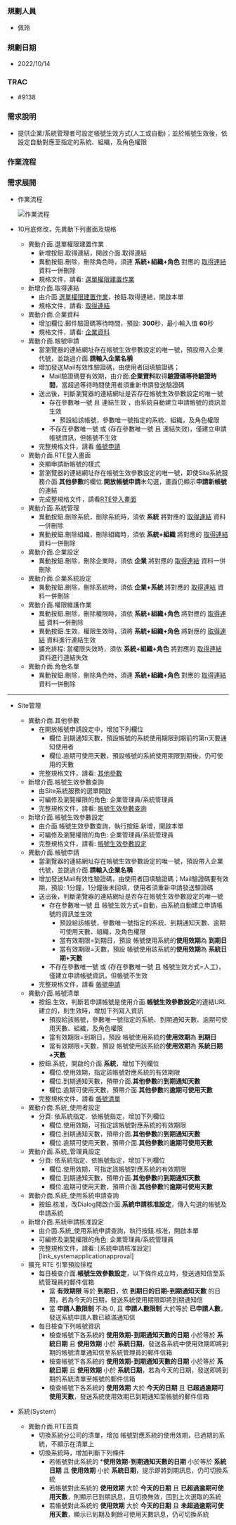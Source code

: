 ### <div id="user">規劃人員</div>
* 佩玲

### <div id="updatedate">規劃日期</div>
* 2022/10/14

### <div id="trac">TRAC</div>
* #9138

### <div id="require">需求說明</div>
* 提供企業/系統管理者可設定帳號生效方式(人工或自動)；並於帳號生效後，依設定自動對應至指定的系統、組織，及角色權限

### <div id="workflow">作業流程</div>

### <div id="requirement">需求展開</div>
* 作業流程

  ![作業流程]

* 10月底修改，先異動下列畫面及規格
  * 異動介面.選單權限建置作業
    * 新增按鈕.取得連結，開啟介面.取得連結
    * 異動按鈕.刪除，刪除角色時，須連 **系統+組織+角色** 對應的 [取得連結][link_getRoleURL] 資料一併刪除
    * 規格文件，請看: [選單權限建置作業][link_RoleOfPeopleSet]
  * 新增介面.取得連結
    * 由介面.[選單權限建置作業][link_RoleOfPeopleSet]，按鈕.取得連結，開啟本單
    * 規格文件，請看: [取得連結][link_getRoleURL]
  * 異動介面.企業資料
    * 增加欄位.郵件驗證碼等待時間，預設: **300**秒，最小輸入值 **60**秒
    * 規格文件，請看: [企業資料][link_enterprisedetail]
  * 異動介面.帳號申請
    * 當瀏覽器的連結網址存在帳號生效參數設定的唯一號，預設帶入企業代號，並跳過介面.**請輸入企業名稱**
    * 增加發送Mail有效性驗證碼，由使用者回填驗證碼；
      * Mail驗證碼要有效期，由介面.**企業資料**取得**驗證碼等待驗證時間**，當超過等待時間使用者須重新申請發送驗證碼
    * 送出後，判斷瀏覽器的連結網址是否存在帳號生效參數設定的唯一號
      * 存在參數唯一號 且 連結生效 ，由系統自動建立申請帳號的資訊並生效
        * 預設給該帳號，參數唯一號指定的系統、組織，及角色權限
      * 不存在參數唯一號 或 (存在參數唯一號 且 連結失效)，僅建立申請帳號資訊，但帳號不生效
    * 完整規格文件，請看 [帳號申請][link_applyaccount]
  * 異動介面.RTE登入畫面
    * 突顯申請新帳號的樣式 
    * 當瀏覽器的連結網址存在帳號生效參數設定的唯一號，即使Site系統服務介面.**其他參數**的欄位.**開放帳號申請**未勾選，畫面仍顯示**申請新帳號**的連結
    * 完成整規格文件，請看[RTE登入畫面][link_login]
  * 異動介面.系統管理
    * 異動按鈕.刪除系統，刪除系統時，須依 **系統** 將對應的 [取得連結][link_getRoleURL] 資料一併刪除
    * 異動按鈕.刪除組織，刪除組織時，須依 **系統+組織** 將對應的 [取得連結][link_getRoleURL] 資料一併刪除
  * 異動介面.企業設定
    * 異動按鈕.刪除，刪除企業時，須依 **企業** 將對應的 [取得連結][link_getRoleURL] 資料一併刪除
  * 異動介面.企業系統設定
    * 異動按鈕.刪除，刪除系統時，須依 **企業+系統** 將對應的 [取得連結][link_getRoleURL] 資料一併刪除
  * 異動介面.權限維護作業
    * 異動按鈕.刪除，刪除權限時，須依 **系統+組織+角色** 將對應的 [取得連結][link_getRoleURL] 資料一併刪除    
    * 異動按鈕.生效，權限生效時，須將 **系統+組織+角色** 將對應的 [取得連結][link_getRoleURL] 資料進行連結生效
    * 擴充排程: 當權限失效時，須依 **系統+組織+角色** 將對應的 [取得連結][link_getRoleURL] 資料進行連結失效  
  * 異動介面.角色名單
    * 異動按鈕.刪除，刪除角色時，須連 **系統+組織+角色** 對應的 [取得連結][link_getRoleURL] 資料一併刪除

___

* Site管理  
  * 異動介面.其他參數
    * 在開放帳號申請設定中，增加下列欄位
      * 欄位.到期通知天數，預設帳號的系統使用期限到期前的第n天要通知使用者
      * 欄位.逾期可使用天數，預設帳號的系統使用期限到期後，仍可使用的天數
    * 完整規格文件，請看: [其他參數][link_parameterothersetting]
  * 新增介面.帳號生效參數查詢
    * 由Site系統服務的選單開啟
    * 可編修及瀏覽權限的角色: 企業管理員/系統管理員
    * 完整規格文件，請看: [帳號生效參數查詢][link_accounteffectparamquery]
  * 新增介面.帳號生效參數設定
    * 由介面.帳號生效參數查詢，執行按鈕.新增，開啟本單
    * 可編修及瀏覽權限的角色: 企業管理員/系統管理員
    * 完整規格文件，請看: [帳號生效參數設定][link_accounteffectparamsetting]      
  * 異動介面.帳號申請
    * 當瀏覽器的連結網址存在帳號生效參數設定的唯一號，預設帶入企業代號，並跳過介面.**請輸入企業名稱**
    * 增加發送Mail有效性驗證碼，由使用者回填驗證碼；Mail驗證碼要有效期，預設: 1分鐘，1分鐘後未回填，使用者須重新申請發送驗證碼
    * 送出後，判斷瀏覽器的連結網址是否存在帳號生效參數設定的唯一號
      * 存在參數唯一號 且 帳號生效方式=自動，由系統自動建立申請帳號的資訊並生效
        * 預設給該帳號，參數唯一號指定的系統、到期通知天數、逾期可使用天數、組織，及角色權限
        * 當有效期限=到期日，預設 帳號使用系統的**使用效期**為 **到期日**
        * 當有效期限=天數，預設 帳號使用該系統的**使用效期**為 **系統日期+天數**
      * 不存在參數唯一號 或 (存在參數唯一號 且 帳號生效方式=人工)，僅建立申請帳號資訊，但帳號不生效
    * 完整規格文件，請看 [帳號申請][link_applyaccount]
  * 異動介面.帳號清單
    * 按鈕.生效，判斷若申請帳號是使用介面.**帳號生效參數設定**的連結URL建立的，則生效時，增加下列寫入資訊
        * 預設給該帳號，參數唯一號指定的系統、到期通知天數、逾期可使用天數、組織，及角色權限
        * 當有效期限=到期日，預設 帳號使用系統的**使用效期**為 **到期日**
        * 當有效期限=天數，預設 帳號使用該系統的**使用效期**為 **系統日期+天數**
    * 按鈕.系統，開啟的介面.**系統**，增加下列欄位
      * 欄位.使用效期，指定該帳號對應系統的有效期限
      * 欄位.到期通知天數，預帶介面.**其他參數**的**到期通知天數**
      * 欄位.逾期可使用天數，預帶介面.**其他參數**的**逾期可使用天數**
    * 完整規格文件，請看 [帳號清單][link_accountindex]
  * 異動介面.系統_使用者設定
    * 分頁: 依系統指定、依帳號指定，增加下列欄位
      * 欄位.使用效期，可指定該帳號對應系統的有效期限
      * 欄位.到期通知天數，預帶介面.**其他參數**的**到期通知天數**
      * 欄位.逾期可使用天數，預帶介面.**其他參數**的**逾期可使用天數**
  * 異動介面.系統_管理員設定
    * 分頁: 依系統指定、依帳號指定，增加下列欄位
      * 欄位.使用效期，可指定該帳號對應系統的有效期限
      * 欄位.到期通知天數，預帶介面.**其他參數**的**到期通知天數**
      * 欄位.逾期可使用天數，預帶介面.**其他參數**的**逾期可使用天數**
  * 異動介面.系統_使用系統申請查詢
    * 按鈕.核准，改Dialog開啟介面.**系統申請核准設定**，傳入勾選的帳號及申請系統
  * 新增介面.系統申請核准設定
    * 由介面.系統_使用系統申請查詢，執行按鈕.核准，開啟本單
    * 可編修及瀏覽權限的角色: 企業管理員/系統管理員
    * 完整規格文件，請看: [系統申請核准設定][link_systemapplicationapproval]
  * 擴充 RTE 引擎預設排程
    * 每日檢查介面.**帳號生效參數設定**，以下條件成立時，發送通知信至系統管理員的郵件信箱
      * 當 **有效期限** 等於 **到期日**，依 **到期日的日期-到期通知天數** 的日期，若為今天的日期，發送系統使用期限即將到期通知信
      * 當 **申請人數限制** 不為 0, 且 **申請人數限制** 大於等於 **已申請人數**，發送系統申請人數已額滿通知信
    * 每日檢查下列帳號資訊
      * 檢查帳號下各系統的 **使用效期-到期通知天數的日期** 小於等於 **系統日期** 且 **使用效期** 小於 **系統日期**，發送各系統中使用效期即將到期的帳號清單通知信至系統管理員的郵件信箱
      * 檢查帳號下各系統的 **使用效期-到期通知天數的日期** 小於等於 **系統日期** 且 **使用效期** 小於 **系統日期**，若為今天的日期，發送即將到期的系統清單至帳號的郵件信箱
      * 檢查帳號下各系統的 **使用效期** 大於 **今天的日期** 且 **已超過逾期可使用天數**，發送系統使用效期已到期通知至帳號的郵件信箱
    
* 系統(System)
  * 異動介面.RTE首頁
    * 切換系統分公司的清單，增加 帳號對應系統的使用效期，已過期的系統，不顯示在清單上
    * 切換系統時，增加判斷下列條件      
      * 若帳號對此系統的 ***使用效期-到期通知天數的日期** 小於等於 **系統日期** 且 **使用效期** 小於 **系統日期**，提示即將到期訊息，仍可切換系統
      * 若帳號對此系統的 **使用效期** 大於 **今天的日期** 且 **已超過逾期可使用天數**，則顯示已到期訊息，且切換無效，回到上次選取的系統 
      * 若帳號對此系統的 **使用效期** 大於 **今天的日期** 且 **未超過逾期可使用天數**，顯示已到期及剩餘可使用天數訊息，仍可切換系統




[作業流程]:attachment/8319_workflow.png "作業流程"

[link_accounteffectparamquery]:{3}/RTE/SITE/accounteffectparamquery/README
[link_accounteffectparamsetting]:{3}/RTE/SITE/accounteffectparamsetting/README
[link_login]:{3}/RTE/SYSTEM/LOGIN/README
[link_applyaccount]:{3}/RTE/SYSTEM/APPLYACCOUNT/README
[link_accountindex]:{3}/RTE/SITE/accountindex/README
[link_parameterothersetting]:{3}/RTE/SITE/parameterothersetting/README
[link_RoleOfPeopleSet]:{3}/RTE/SITE/RoleOfPeopleSet/README
[link_getRoleURL]:{3}/RTE/SITE/getRoleURL/README
[link_enterprisedetail]:{3}/RTE/SITE/enterprisedetail/README
